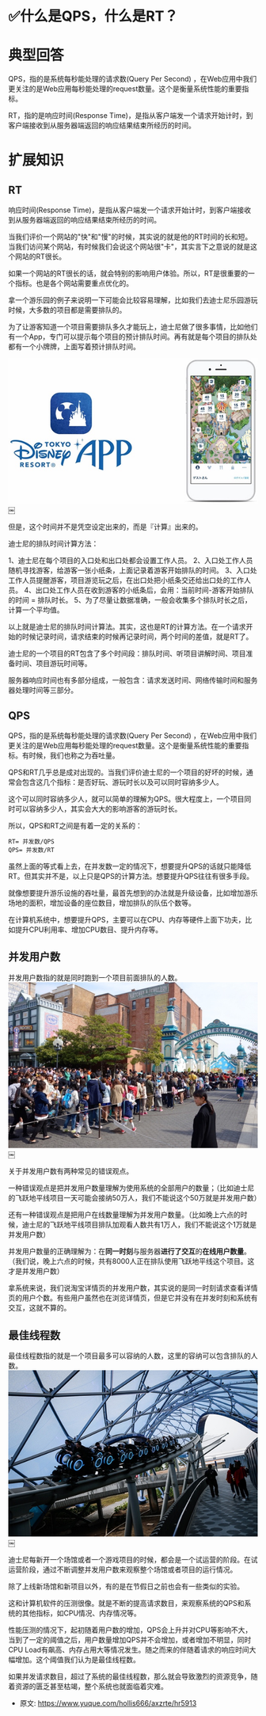 # ✅什么是QPS，什么是RT？
<!--page header-->

<a name="GtW0g"></a>
# 典型回答

QPS，指的是系统每秒能处理的请求数(Query Per Second) ，在Web应用中我们更关注的是Web应用每秒能处理的request数量。这个是衡量系统性能的重要指标。

RT，指的是响应时间(Response Time)，是指从客户端发一个请求开始计时，到客户端接收到从服务器端返回的响应结果结束所经历的时间。


<a name="gPHx1"></a>
# 扩展知识
<a name="W0Usi"></a>
## RT

响应时间(Response Time)，是指从客户端发一个请求开始计时，到客户端接收到从服务器端返回的响应结果结束所经历的时间。

当我们评价一个网站的"快"和"慢"的时候，其实说的就是他的RT时间的长和短。当我们访问某个网站，有时候我们会说这个网站很"卡"，其实言下之意说的就是这个网站的RT很长。

如果一个网站的RT很长的话，就会特别的影响用户体验。所以，RT是很重要的一个指标。也是各个网站需要重点优化的。

拿一个游乐园的例子来说明一下可能会比较容易理解，比如我们去迪士尼乐园游玩时候，大多数的项目都是需要排队的。

为了让游客知道一个项目需要排队多久才能玩上，迪士尼做了很多事情，比如他们有一个App，专门可以提示每个项目的预计排队时间。再有就是每个项目的排队处都有一个小牌牌，上面写着预计排队时间。

![](./img/nfM4T8SlHcL9iZvU/1666699215659-da7a747b-61e7-4338-9e90-77ac6c4fab8f-437887.jpeg)￼

但是，这个时间并不是凭空设定出来的，而是『计算』出来的。

迪士尼的排队时间计算方法：

1、迪士尼在每个项目的入口处和出口处都会设置工作人员。
2、入口处工作人员随机寻找游客，给游客一张小纸条，上面记录着游客开始排队的时间。
3、入口处工作人员提醒游客，项目游览玩之后，在出口处把小纸条交还给出口处的工作人员。
4、出口处工作人员在收到游客的小纸条后，会用：当前时间-游客开始排队的时间 = 排队时长。
5、为了尽量让数据准确，一般会收集多个排队时长之后，计算一个平均值。

以上就是迪士尼的排队时间计算法。其实，这也是RT的计算方法。在一个请求开始的时候记录时间，请求结束的时候再记录时间，两个时间的差值，就是RT了。

迪士尼的一个项目的RT包含了多个时间段：排队时间、听项目讲解时间、项目准备时间、项目游玩时间等。

服务器响应时间也有多部分组成，一般包含：请求发送时间、网络传输时间和服务器处理时间等三部分。

<a name="lBOzB"></a>
## QPS 

QPS，指的是系统每秒能处理的请求数(Query Per Second) ，在Web应用中我们更关注的是Web应用每秒能处理的request数量。这个是衡量系统性能的重要指标。有时候，我们也称之为吞吐量。

QPS和RT几乎总是成对出现的。当我们评价迪士尼的一个项目的好坏的时候，通常会包含这几个指标：是否好玩、游玩时长以及可以同时容纳多少人。

这个可以同时容纳多少人，就可以简单的理解为QPS。很大程度上，一个项目同时可以容纳多少人，其实会大大的影响游客的游玩时长。

所以，QPS和RT之间是有着一定的关系的：

```latex
RT= 并发数/QPS
QPS= 并发数/RT
```

虽然上面的等式看上去，在并发数一定的情况下，想要提升QPS的话就只能降低RT。但其实并不是，以上只是QPS的计算方法。想要提升QPS往往有很多手段。

就像想要提升游乐设施的吞吐量，最首先想到的办法就是升级设备，比如增加游乐场地的面积，增加设备的座位数目，增加排队的队伍个数等。

在计算机系统中，想要提升QPS，主要可以在CPU、内存等硬件上面下功夫，比如提升CPU利用率、增加CPU数目、提升内存等。

<a name="cjbQl"></a>
## 并发用户数
并发用户数指的就是同时跑到一个项目前面排队的人数。
![](./img/nfM4T8SlHcL9iZvU/1666699215665-3e0a4a3e-958c-48c4-8197-d249ec39f159-154575.jpeg)￼

关于并发用户数有两种常见的错误观点。

一种错误观点是把并发用户数量理解为使用系统的全部用户的数量；（比如迪士尼的飞跃地平线项目一天可能会接纳50万人，我们不能说这个50万就是并发用户数）

还有一种错误观点是把用户在线数量理解为并发用户数量。（比如晚上六点的时候，迪士尼的飞跃地平线项目排队加观看人数共有1万人，我们不能说这个1万就是并发用户数）

并发用户数量的正确理解为：在**同一时刻**与服务器**进行了交互**的**在线用户数量**。（我们说，晚上六点的时候，共有8000人正在排队使用飞跃地平线这个项目。这才是并发用户数）

拿系统来说，我们说淘宝详情页的并发用户数，其实说的是同一时刻请求查看详情页的用户个数。有些用户虽然也在浏览详情页，但是它并没有在并发时刻和系统有交互，这就不算的。

<a name="rJvqJ"></a>
## 最佳线程数

最佳线程数指的就是一个项目最多可以容纳的人数，这里的容纳可以包含排队的人数。
![](./img/nfM4T8SlHcL9iZvU/1666699215675-ceca63b2-2ac0-43ac-a384-c07234331db3-671668.jpeg)￼

迪士尼每新开一个场馆或者一个游戏项目的时候，都会是一个试运营的阶段。在试运营阶段，通过不断调整并发用户数来观察整个场馆或者项目的运行情况。

除了上线新场馆和新项目以外，有的是在节假日之前也会有一些类似的实验。

这和计算机软件的压测很像。就是不断的提高请求数目，来观察系统的QPS和系统的其他指标，如CPU情况、内存情况等。

性能压测的情况下，起初随着用户数的增加，QPS会上升并对CPU等影响不大，当到了一定的阈值之后，用户数量增加QPS并不会增加，或者增加不明显，同时CPU Load有飙高、内存占用大等情况发生。随之而来的伴随着请求的响应时间大幅增加。这个阈值我们认为是最佳线程数。

如果并发请求数目，超过了系统的最佳线程数，那么就会导致激烈的资源竞争，随着资源的匮乏甚至枯竭，整个系统也就面临着灾难。





<!--page footer-->
- 原文: <https://www.yuque.com/hollis666/axzrte/hr5913>